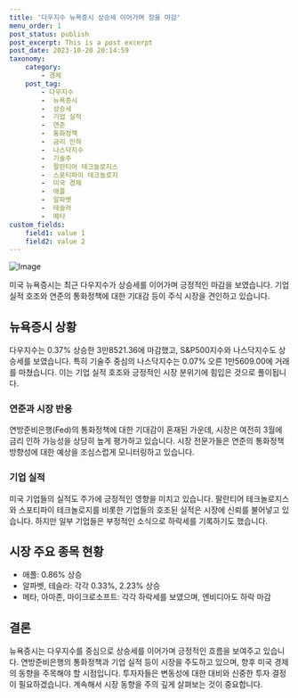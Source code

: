 ```yaml
---
title: '다우지수 뉴욕증시 상승세 이어가며 장을 마감'
menu_order: 1
post_status: publish
post_excerpt: This is a post excerpt
post_date: 2023-10-20 20:14:59
taxonomy:
    category:
        - 경제
    post_tag:
        - 다우지수
        -  뉴욕증시
        -  상승세
        -  기업 실적
        -  연준
        -  통화정책
        -  금리 인하
        -  나스닥지수
        -  기술주
        -  팔란티어 테크놀로지스
        -  스포티파이 테크놀로지
        -  미국 경제
        -  애플
        -  알파벳
        -  테슬라
        -  메타
custom_fields:
    field1: value 1
    field2: value 2
---
```


![Image](https://imgnews.pstatic.net/image/629/2024/02/07/202455431707257857_20240207074702061.jpg?type=w647)


미국 뉴욕증시는 최근 다우지수가 상승세를 이어가며 긍정적인 마감을 보였습니다. 기업 실적 호조와 연준의 통화정책에 대한 기대감 등이 주식 시장을 견인하고 있습니다.

## 뉴욕증시 상황
다우지수는 0.37% 상승한 3만8521.36에 마감했고, S&P500지수와 나스닥지수도 상승세를 보였습니다. 특히 기술주 중심의 나스닥지수는 0.07% 오른 1만5609.00에 거래를 마쳤습니다. 이는 기업 실적 호조와 긍정적인 시장 분위기에 힘입은 것으로 풀이됩니다.

### 연준과 시장 반응
연방준비은행(Fed)의 통화정책에 대한 기대감이 혼재된 가운데, 시장은 여전히 3월에 금리 인하 가능성을 상당히 높게 평가하고 있습니다. 시장 전문가들은 연준의 통화정책 방향성에 대한 예상을 조심스럽게 모니터링하고 있습니다.

### 기업 실적
미국 기업들의 실적도 주가에 긍정적인 영향을 미치고 있습니다. 팔란티어 테크놀로지스와 스포티파이 테크놀로지를 비롯한 기업들의 호조된 실적은 시장에 신뢰를 불어넣고 있습니다. 하지만 일부 기업들은 부정적인 소식으로 하락세를 기록하기도 했습니다.

## 시장 주요 종목 현황
- 애플: 0.86% 상승
- 알파벳, 테슬라: 각각 0.33%, 2.23% 상승
- 메타, 아마존, 마이크로소프트: 각각 하락세를 보였으며, 엔비디아도 하락 마감

## 결론
뉴욕증시는 다우지수를 중심으로 상승세를 이어가며 긍정적인 흐름을 보여주고 있습니다. 연방준비은행의 통화정책과 기업 실적 등이 시장을 주도하고 있으며, 향후 미국 경제의 동향을 주목해야 할 시점입니다. 투자자들은 변동성에 대한 대비와 신중한 투자 결정이 필요하겠습니다. 계속해서 시장 동향을 주의 깊게 살펴보는 것이 중요합니다.
